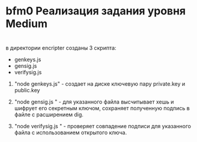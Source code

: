 #
# bfm0 Реализация задания уровня Medium
#

в директории encripter созданы 3 скрипта:
 - genkeys.js
 - gensig.js
 - verifysig.js
 
1. "node genkeys.js" -  создает на диске ключевую пару private.key и public.key
 
2. "node gensig.js <file> <private key>" - для указанного файла высчитывает хешь и шифрует его секретным ключом, сохраняет полученную подпись в файле с расширением dig.

3. "node verifysig.js <file> <signature> <public key>" - проверяет совпадение подписи для указанного файла с использованием открытого ключа.